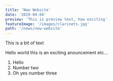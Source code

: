 ```yaml
---
title: 'New Website'
date: '2019-04-04'
preview: 'This is preview text, how exciting'
featureImage: '/images/clarinets.jpg'
path: '/news/new-website'
---
```


This is a bit of text

Hello world this is an exciting anouncement etc...

1. Hello
2. Number two
3. Oh yes number three
